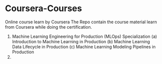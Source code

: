 # Coursera-Courses
Online course learn by Coursera 
The Repo contain the course material learn from Coursera while doing the certification.
1) Machine Learning Engineering for Production (MLOps) Specialization
  (a) Introduction to Machine Learning in Production
  (b) Machine Learning Data Lifecycle in Production
  (c) Machine Learning Modeling Pipelines in Production
2) 
